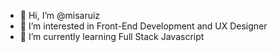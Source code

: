 - 👋 Hi, I’m @misaruiz
- 👀 I’m interested in Front-End Development and UX Designer
- 🌱 I’m currently learning Full Stack Javascript
